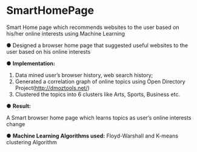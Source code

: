 # SmartHomePage

Smart Home page which recommends websites to the user based on his/her online interests using Machine Learning

● Designed a browser home page that suggested useful websites to the user based on his online interests

● **Implementation:** 
1. Data mined user’s browser history, web search history; 
2. Generated a correlation graph of online topics using Open Directory Project(http://dmoztools.net/)
3. Clustered the topics into 6 clusters like Arts, Sports, Business etc.

● **Result:** 

A Smart browser home page which learns topics as user’s online interests change

● **Machine Learning Algorithms used:** Floyd-Warshall and K-means clustering Algorithm

